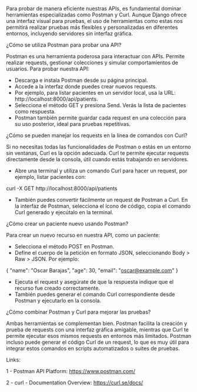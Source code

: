 Para probar de manera eficiente nuestras APIs, es fundamental dominar herramientas especializadas como Postman y Curl. Aunque Django ofrece una interfaz visual para pruebas, el uso de herramientas como estas nos permitirá realizar pruebas más flexibles y personalizadas en diferentes entornos, incluyendo servidores sin interfaz gráfica.


¿Cómo se utiliza Postman para probar una API?

Postman es una herramienta poderosa para interactuar con APIs. Permite realizar requests, gestionar colecciones y simular comportamientos de usuarios. Para probar nuestra API:

- Descarga e instala Postman desde su página principal.
- Accede a la interfaz donde puedes crear nuevos requests.
- Por ejemplo, para listar pacientes en un servidor local, usa la URL: http://localhost:8000/api/patients.
- Selecciona el método GET y presiona Send. Verás la lista de pacientes como respuesta.
- Postman también permite guardar cada request en una colección para su uso posterior, ideal para pruebas repetitivas.


¿Cómo se pueden manejar los requests en la línea de comandos con Curl?

Si no necesitas todas las funcionalidades de Postman o estás en un entorno sin ventanas, Curl es la opción adecuada. Curl te permite ejecutar requests directamente desde la consola, útil cuando estás trabajando en servidores.

- Abre una terminal y utiliza un comando Curl para hacer un request, por ejemplo, listar pacientes con:

curl -X GET http://localhost:8000/api/patients

- También puedes convertir fácilmente un request de Postman a Curl. En la interfaz de Postman, selecciona el ícono de código, copia el comando Curl generado y ejecútalo en la terminal.


¿Cómo crear un paciente nuevo usando Postman?

Para crear un nuevo recurso en nuestra API, como un paciente:

- Selecciona el método POST en Postman.
- Define el cuerpo de la petición en formato JSON, seleccionando Body > Raw > JSON. Por ejemplo:

{
  "name": "Oscar Barajas",
  "age": 30,
  "email": "oscar@example.com"
}

- Ejecuta el request y asegúrate de que la respuesta indique que el recurso fue creado correctamente.
- También puedes generar el comando Curl correspondiente desde Postman y ejecutarlo en la consola.


¿Cómo combinar Postman y Curl para mejorar las pruebas?

Ambas herramientas se complementan bien. Postman facilita la creación y prueba de requests con una interfaz gráfica amigable, mientras que Curl te permite ejecutar esos mismos requests en entornos más limitados. Postman incluso puede generar el código Curl de un request, lo que es muy útil para integrar estos comandos en scripts automatizados o suites de pruebas.


Links:

1 - Postman API Platform:
https://www.postman.com/

2 - curl - Documentation Overview:
https://curl.se/docs/